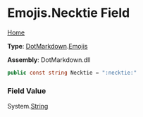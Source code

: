 # Emojis\.Necktie Field

[Home](../../../README.md)

**Type**: [DotMarkdown](../../README.md)\.[Emojis](../README.md)

**Assembly**: DotMarkdown\.dll

```csharp
public const string Necktie = ":necktie:"
```

### Field Value

System\.[String](https://docs.microsoft.com/en-us/dotnet/api/system.string)